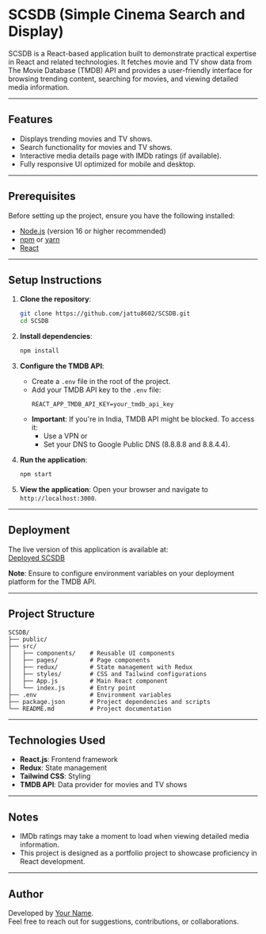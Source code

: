 
# SCSDB (Simple Cinema Search and Display)

SCSDB is a React-based application built to demonstrate practical expertise in React and related technologies. It fetches movie and TV show data from The Movie Database (TMDB) API and provides a user-friendly interface for browsing trending content, searching for movies, and viewing detailed media information.

---

## Features

- Displays trending movies and TV shows.
- Search functionality for movies and TV shows.
- Interactive media details page with IMDb ratings (if available).
- Fully responsive UI optimized for mobile and desktop.

---

## Prerequisites

Before setting up the project, ensure you have the following installed:

- [Node.js](https://nodejs.org/) (version 16 or higher recommended)
- [npm](https://www.npmjs.com/) or [yarn](https://yarnpkg.com/)
- [React](https://reactjs.org/)

---

## Setup Instructions

1. **Clone the repository**:
   ```bash
   git clone https://github.com/jattu8602/SCSDB.git
   cd SCSDB
   ```

2. **Install dependencies**:
   ```bash
   npm install
   ```

3. **Configure the TMDB API**:
   - Create a `.env` file in the root of the project.
   - Add your TMDB API key to the `.env` file:
     ```
     REACT_APP_TMDB_API_KEY=your_tmdb_api_key
     ```
   - **Important**: If you're in India, TMDB API might be blocked. To access it:
     - Use a VPN or 
     - Set your DNS to Google Public DNS (8.8.8.8 and 8.8.4.4).

4. **Run the application**:
   ```bash
   npm start
   ```

5. **View the application**:
   Open your browser and navigate to `http://localhost:3000`.

---

## Deployment

The live version of this application is available at:  
[Deployed SCSDB](https://your-deployed-url.com)

**Note**: Ensure to configure environment variables on your deployment platform for the TMDB API.

---

## Project Structure

```
SCSDB/
├── public/
├── src/
│   ├── components/    # Reusable UI components
│   ├── pages/         # Page components
│   ├── redux/         # State management with Redux
│   ├── styles/        # CSS and Tailwind configurations
│   ├── App.js         # Main React component
│   └── index.js       # Entry point
├── .env               # Environment variables
├── package.json       # Project dependencies and scripts
└── README.md          # Project documentation
```

---

## Technologies Used

- **React.js**: Frontend framework
- **Redux**: State management
- **Tailwind CSS**: Styling
- **TMDB API**: Data provider for movies and TV shows

---

## Notes

- IMDb ratings may take a moment to load when viewing detailed media information.
- This project is designed as a portfolio project to showcase proficiency in React development.

---

## Author

Developed by [Your Name](https://your-portfolio-url.com).  
Feel free to reach out for suggestions, contributions, or collaborations.
